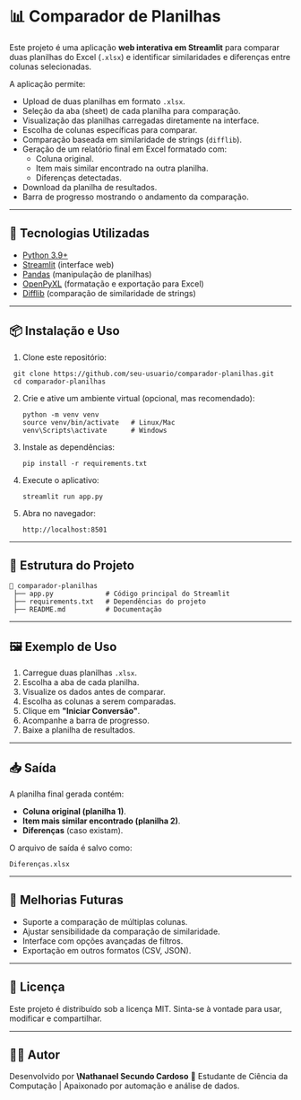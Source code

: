 # 📊 Comparador de Planilhas

Este projeto é uma aplicação **web interativa em Streamlit** para comparar duas planilhas do Excel (`.xlsx`) e identificar similaridades e diferenças entre colunas selecionadas.  

A aplicação permite:

- Upload de duas planilhas em formato `.xlsx`.
- Seleção da aba (sheet) de cada planilha para comparação.
- Visualização das planilhas carregadas diretamente na interface.
- Escolha de colunas específicas para comparar.
- Comparação baseada em similaridade de strings (`difflib`).
- Geração de um relatório final em Excel formatado com:
  - Coluna original.
  - Item mais similar encontrado na outra planilha.
  - Diferenças detectadas.
- Download da planilha de resultados.
- Barra de progresso mostrando o andamento da comparação.

---

## 🚀 Tecnologias Utilizadas

- [Python 3.9+](https://www.python.org/)
- [Streamlit](https://streamlit.io/) (interface web)
- [Pandas](https://pandas.pydata.org/) (manipulação de planilhas)
- [OpenPyXL](https://openpyxl.readthedocs.io/) (formatação e exportação para Excel)
- [Difflib](https://docs.python.org/3/library/difflib.html) (comparação de similaridade de strings)

---

## 📦 Instalação e Uso

1. Clone este repositório:
  ```
   git clone https://github.com/seu-usuario/comparador-planilhas.git
   cd comparador-planilhas
  ```

2. Crie e ative um ambiente virtual (opcional, mas recomendado):

   ```
   python -m venv venv
   source venv/bin/activate   # Linux/Mac
   venv\Scripts\activate      # Windows
   ```

3. Instale as dependências:

   ```
   pip install -r requirements.txt
   ```

4. Execute o aplicativo:

   ```
   streamlit run app.py
   ```

5. Abra no navegador:

   ```
   http://localhost:8501
   ```

---

## 📁 Estrutura do Projeto

```
📂 comparador-planilhas
 ├── app.py             # Código principal do Streamlit
 ├── requirements.txt   # Dependências do projeto
 ├── README.md          # Documentação
```

---

## 🖼️ Exemplo de Uso

1. Carregue duas planilhas `.xlsx`.
2. Escolha a aba de cada planilha.
3. Visualize os dados antes de comparar.
4. Escolha as colunas a serem comparadas.
5. Clique em **"Iniciar Conversão"**.
6. Acompanhe a barra de progresso.
7. Baixe a planilha de resultados.

---

## 📥 Saída

A planilha final gerada contém:

* **Coluna original (planilha 1)**.
* **Item mais similar encontrado (planilha 2)**.
* **Diferenças** (caso existam).

O arquivo de saída é salvo como:

```
Diferenças.xlsx
```

---

## 📌 Melhorias Futuras

* Suporte a comparação de múltiplas colunas.
* Ajustar sensibilidade da comparação de similaridade.
* Interface com opções avançadas de filtros.
* Exportação em outros formatos (CSV, JSON).

---

## 📝 Licença

Este projeto é distribuído sob a licença MIT.
Sinta-se à vontade para usar, modificar e compartilhar.

---

## 👨‍💻 Autor

Desenvolvido por **\Nathanael Secundo Cardoso** 🎯
Estudante de Ciência da Computação | Apaixonado por automação e análise de dados.
